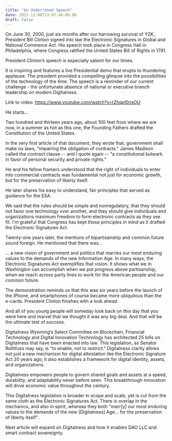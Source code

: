 ```yaml
---
title: "An Underrated Speech"
date: 2021-11-08T13:07:48-06:00
draft: false
---
```


On June 30, 2000, just six months after our harrowing survival of Y2K, President Bill Clinton signed into law the Electronic Signatures in Global and National Commerce Act. His speech took place in Congress Hall in Philadelphia, where Congress ratified the United States Bill of Rights in 1791.


President Clinton’s speech is especially salient for our times. 

It is inspiring and features a live Presidential demo that erupts to thundering applause. The president provided a compelling glimpse into the possibilities of the technology of the time. The speech is a reminder of our current challenge - the unfortunate absence of national or executive branch leadership on modern Digitalness. 

Link to video: https://www.youtube.com/watch?v=tZhqpl0nsOU

He starts...

Two hundred and thirteen years ago, about 100 feet from where we are now, in a summer as hot as this one, the Founding Fathers drafted the Constitution of the United States. 

In the very first article of that document, they wrote that, government shall make no laws, "impairing the obligation of contracts." James Madison called the contract clause -- and I quote again -- "a constitutional bulwark in favor of personal security and private rights." 

He and his fellow framers understood that the right of individuals to enter into commercial contracts was fundamental not just for economic growth, but for the preservation of liberty itself.

He later shares his easy to understand, fair principles that served as guidance for the ESA.

We said that the rules should be simple and nonregulatory, that they should not favor one technology over another, and they should give individuals and organizations maximum freedom to form electronic contracts as they see fit. I'm grateful that Congress has kept those principles in mind as it drafted the Electronic Signatures Act.

Twenty-one years later, the mentions of bipartisanship and common future sound foreign. He mentioned that there was...

… a new vision of government and politics that marries our most enduring values to the demands of the new Information Age. In many ways, the Electronic Signatures Act exemplifies that vision. It shows what we in Washington can accomplish when we put progress above partisanship, when we reach across party lines to work for the American people and our common future.

The demonstration reminds us that this was six years before the launch of the iPhone, and smartphones of course became more ubiquitous than the e-cards. President Clinton finishes with a look ahead. 

And all of you young people will someday look back on this day that you were here and marvel that we thought it was any big deal. And that will be the ultimate test of success.


Digitalness
Wyoming’s Select Committee on Blockchain, Financial Technology and Digital Innovation Technology has architected 25 bills on Digitalness that have been enacted into law. This legislation, as Senator Rothfuss may say, is "to enable, not to restrict."  Digitalness clarity allows not just a new mechanism for digital attestation like the Electronic Signature Act 20 years ago; it also establishes a framework for digital identity, assets, and organizations.  

Digitalness empowers people to govern shared goals and assets at a speed, durability, and adaptability never before seen. This breakthrough innovation will drive economic value throughout the century.

This Digitalness legislation is broader in scope and scale, yet is cut from the same cloth as the Electronic Signatures Act.  There is overlap in the mechanics, and also in spirit, whereas they both "marr[y] our most enduring values to the demands of the new [Digitalness] Age... for the preservation of liberty itself".

Next article will expand on Digitalness and how it enables DAO LLC and smart contract sovereignty.



